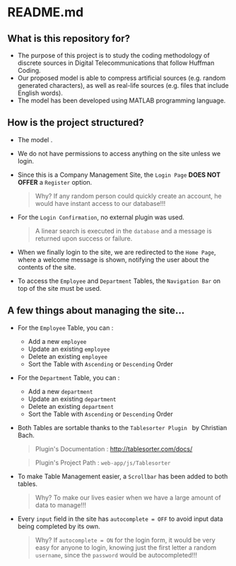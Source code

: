 # README.md #





## What is this repository for? ##

* The purpose of this project is to study the coding methodology of discrete sources in Digital Telecommunications that follow Huffman Coding.
* Our proposed model is able to compress artificial sources (e.g. random generated characters), as well as real-life sources (e.g. files that include English words).
* The model has been developed using MATLAB programming language. 



## How is the project structured? ##

* The model . 

* We do not have permissions to access anything on the site unless we login.

* Since this is a Company Management Site, the `Login Page` **DOES NOT OFFER** a `Register` option.

	> Why? If any random person could quickly create an account, he would have instant access to our database!!!

* For the `Login Confirmation`, no external plugin was used.

	> A linear search is executed in the `database` and a message is returned upon success or failure.
        
* When we finally login to the site, we are redirected to the `Home Page`, where a welcome message is shown, notifying the user about the contents of the site. 

* To access the `Employee` and `Department` Tables, the `Navigation Bar` on top of the site must be used.





## A few things about managing the site... ##

* For the `Employee` Table, you can :
	- Add a new `employee`
    - Update an existing `employee`
    - Delete an existing `employee`
    - Sort the Table with `Ascending` or `Descending` Order

* For the `Department` Table, you can :
	- Add a new `department`
    - Update an existing `department`
    - Delete an existing `department`
    - Sort the Table with `Ascending` or `Descending` Order

* Both Tables are sortable thanks to the `Tablesorter Plugin ` by Christian Bach.

	> Plugin's Documentation : http://tablesorter.com/docs/

	> Plugin's Project Path : `web-app/js/Tablesorter`

* To make Table Management easier, a `Scrollbar` has been added to both tables.

	> Why? To make our lives easier when we have a large amount of data to manage!!!

* Every `input` field in the site has `autocomplete = OFF` to avoid input data being completed by its own.

	> Why? If `autocomplete = ON` for the login form, it would be very easy for anyone to login, knowing just the first letter a random `username`, since the `password` would be autocompleted!!!